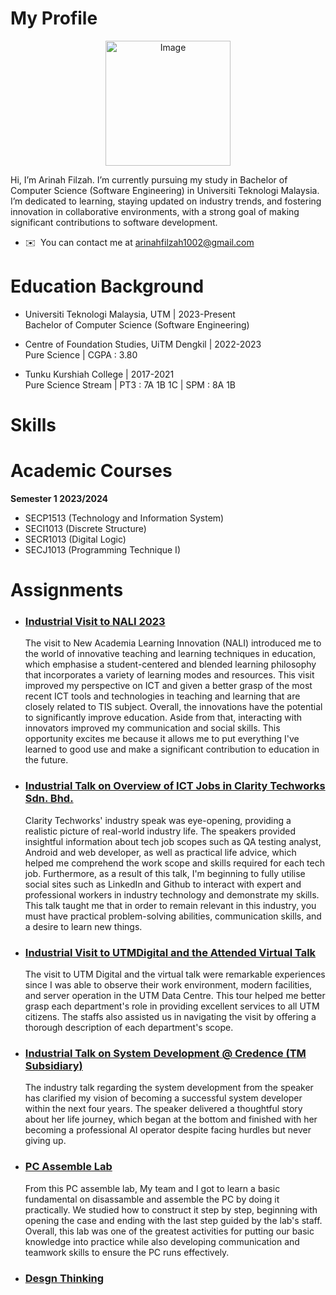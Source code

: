 
<h1 id="my-profile">My Profile</h1>
<p align="center">
<img src="https://avatars.githubusercontent.com/u/147329911?v=4"alt="Image"width="200" height="200"></p>

<p>Hi, I’m Arinah Filzah.  I’m currently pursuing my study in Bachelor of Computer Science (Software Engineering) in Universiti Teknologi Malaysia. I’m dedicated to learning, staying updated on industry trends, and fostering innovation in collaborative environments, with a strong goal of making significant contributions to software development.</p>

* ✉️  You can contact me at [arinahfilzah1002@gmail.com](mailto:arinahfilzah1002@gmail.com)

<h1 id="education-background">Education Background</h1>
<ul>
<li>
<p>Universiti Teknologi Malaysia, UTM | 2023-Present<br>
Bachelor of Computer Science (Software Engineering)</p>
</li>
<li>
<p>Centre of Foundation Studies, UiTM Dengkil | 2022-2023<br>
Pure Science | CGPA : 3.80</p>
</li>
<li>
<p>Tunku Kurshiah College | 2017-2021<br>
Pure Science Stream | PT3 : 7A 1B 1C | SPM : 8A 1B</p>
</li>
</ul>

<h1 id="skills">Skills</h1>

<h1 id="academic-courses">Academic Courses</h1>
<p><strong>Semester 1 2023/2024</strong></p>
<ul>
<li>SECP1513 (Technology and Information System)</li>
<li>SECI1013 (Discrete Structure)</li>
<li>SECR1013 (Digital Logic)</li>
<li>SECJ1013 (Programming Technique I)</li>
</ul>

<h1 id="assignments">Assignments</h1>

<ul>
<li>
<h3><a href="Assignment 1 TIS.pdf">Industrial Visit to NALI 2023</a></h3>
The visit to New Academia Learning Innovation (NALI) introduced me to the world of innovative teaching and learning techniques in education, which emphasise a student-centered and blended learning philosophy that incorporates a variety of learning modes and resources. This visit improved my perspective on ICT and given a better grasp of the most recent ICT tools and technologies in teaching and learning that are closely related to TIS subject. Overall, the innovations have the potential to significantly improve education. Aside from that, interacting with innovators improved my communication and social skills. This opportunity excites me because it allows me to put everything I've learned to good use and make a significant contribution to education in the future.
</li>
<li>
<h3><a href="Assignment 2 TIS.pdf">Industrial Talk on Overview of ICT Jobs in Clarity Techworks Sdn. Bhd.</a></h3>
Clarity Techworks' industry speak was eye-opening, providing a realistic picture of real-world industry life. The speakers provided insightful information about tech job scopes such as QA testing analyst, Android and web developer, as well as practical life advice, which helped me comprehend the work scope and skills required for each tech job. Furthermore, as a result of this talk, I'm beginning to fully utilise social sites such as LinkedIn and Github to interact with expert and professional workers in industry technology and demonstrate my skills. This talk taught me that in order to remain relevant in this industry, you must have practical problem-solving abilities, communication skills, and a desire to learn new things.
</li>
<li>
<h3><a href="Assignment 3 TIS.pdf">Industrial Visit to UTMDigital and the Attended Virtual Talk</a></h3>
The visit to UTM Digital and the virtual talk were remarkable experiences since I was able to observe their work environment, modern facilities, and server operation in the UTM Data Centre. This tour helped me better grasp each department's role in providing excellent services to all UTM citizens. The staffs also assisted us in navigating the visit by offering a thorough description of each department's scope.
</li>
<li>
<h3><a href="Assignment 4 TIS.pdf">Industrial Talk on System Development @ Credence (TM Subsidiary)</a></h3>
The industry talk regarding the system development from the speaker has clarified my vision of becoming a successful system developer within the next four years. The speaker delivered a thoughtful story about her life journey, which began at the bottom and finished with her becoming a professional AI operator despite facing hurdles but never giving up.
</li>
<li>
<h3><a href="PC Assemble Lab.pdf">PC Assemble Lab</a></h3>
From this PC assemble lab, My team and I got to learn a basic fundamental on disassamble and assemble the PC by doing it practically. We studied how to construct it step by step, beginning with opening the case and ending with the last step guided by the lab's staff. Overall, this lab was one of the greatest activities for putting our basic knowledge into practice while also developing communication and teamwork skills to ensure the PC runs effectively.
</li>
<li>
<h3><a href="Design Thinking.pdf">Desgn Thinking</a></h3>
